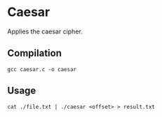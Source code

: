 Caesar
======

Applies the caesar cipher.


Compilation
-----------

`gcc caesar.c -o caesar`



Usage
-----

`cat ./file.txt | ./caesar <offset> > result.txt`


